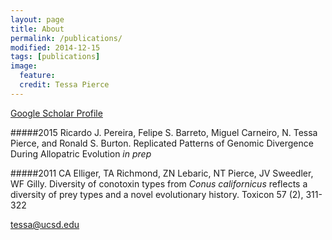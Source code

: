 ```yaml
---
layout: page
title: About
permalink: /publications/
modified: 2014-12-15
tags: [publications]
image: 
  feature:
  credit: Tessa Pierce
---
```

[Google Scholar Profile](http://scholar.google.com/citations?user=3HU8c9EAAAAJ&hl=en&oi=ao)


#####2015 
Ricardo J. Pereira, Felipe S. Barreto, Miguel Carneiro, N. Tessa Pierce, and Ronald S. Burton. 
Replicated Patterns of Genomic Divergence During Allopatric Evolution *in prep*


#####2011
CA Elliger, TA Richmond, ZN Lebaric, NT Pierce, JV Sweedler, WF Gilly.
Diversity of conotoxin types from *Conus californicus* reflects a diversity of prey types and a novel evolutionary history.
Toxicon 57 (2), 311-322 

[tessa@ucsd.edu](mailto:tessa@ucsd.edu)
